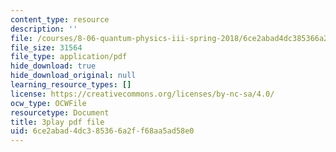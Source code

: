 ```yaml
---
content_type: resource
description: ''
file: /courses/8-06-quantum-physics-iii-spring-2018/6ce2abad4dc385366a2ff68aa5ad58e0_oyU5uvPqzkE.pdf
file_size: 31564
file_type: application/pdf
hide_download: true
hide_download_original: null
learning_resource_types: []
license: https://creativecommons.org/licenses/by-nc-sa/4.0/
ocw_type: OCWFile
resourcetype: Document
title: 3play pdf file
uid: 6ce2abad-4dc3-8536-6a2f-f68aa5ad58e0
---
```


